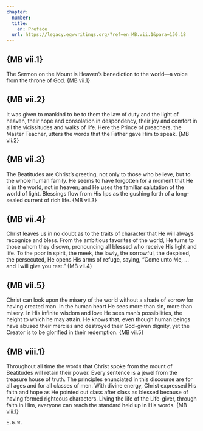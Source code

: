 ```yaml
---
chapter:
  number:
  title:
    en: Preface
  url: https://legacy.egwwritings.org/?ref=en_MB.vii.1&para=150.18
---
```


## {MB vii.1}

The Sermon on the Mount is Heaven’s benediction to the world—a voice from the throne of God. {MB vii.1}

## {MB vii.2}

It was given to mankind to be to them the law of duty and the light of heaven, their hope and consolation in despondency, their joy and comfort in all the vicissitudes and walks of life. Here the Prince of preachers, the Master Teacher, utters the words that the Father gave Him to speak. {MB vii.2}

## {MB vii.3}

The Beatitudes are Christ’s greeting, not only to those who believe, but to the whole human family. He seems to have forgotten for a moment that He is in the world, not in heaven; and He uses the familiar salutation of the world of light. Blessings flow from His lips as the gushing forth of a long-sealed current of rich life. {MB vii.3}

## {MB vii.4}

Christ leaves us in no doubt as to the traits of character that He will always recognize and bless. From the ambitious favorites of the world, He turns to those whom they disown, pronouncing all blessed who receive His light and life. To the poor in spirit, the meek, the lowly, the sorrowful, the despised, the persecuted, He opens His arms of refuge, saying, “Come unto Me, ... and I will give you rest.” {MB vii.4}

## {MB vii.5}

Christ can look upon the misery of the world without a shade of sorrow for having created man. In the human heart He sees more than sin, more than misery. In His infinite wisdom and love He sees man’s possibilities, the height to which he may attain. He knows that, even though human beings have abused their mercies and destroyed their God-given dignity, yet the Creator is to be glorified in their redemption. {MB vii.5}

## {MB viii.1}

Throughout all time the words that Christ spoke from the mount of Beatitudes will retain their power. Every sentence is a jewel from the treasure house of truth. The principles enunciated in this discourse are for all ages and for all classes of men. With divine energy, Christ expressed His faith and hope as He pointed out class after class as blessed because of having formed righteous characters. Living the life of the Life-giver, through faith in Him, everyone can reach the standard held up in His words. {MB viii.1}

    E.G.W.
